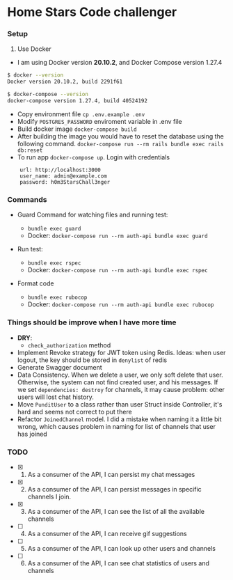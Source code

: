 # Home Stars Code challenger

### Setup

1. Use Docker

- I am using Docker version **20.10.2**, and Docker Compose version 1.27.4

```bash
$ docker --version
Docker version 20.10.2, build 2291f61

$ docker-compose --version
docker-compose version 1.27.4, build 40524192
```

- Copy environment file `cp .env.example .env`
- Modify `POSTGRES_PASSWORD` enviroment variable in .env file
- Build docker image `docker-compose build`
- After building the image you would have to reset the database using the following command. `docker-compose run --rm rails bundle exec rails db:reset`
- To run app `docker-compose up`.
Login with credentials
```
    url: http://localhost:3000
    user_name: admin@example.com
    password: h0m3StarsChall3nger
```

### Commands

- Guard Command for watching files and running test:
    + `bundle exec guard`
    +  Docker: `docker-compose run --rm auth-api bundle exec guard`

- Run test:
    + `bundle exec rspec`
    + Docker: `docker-compose run --rm auth-api bundle exec rspec`

- Format code
    + `bundle exec rubocop`
    + Docker: `docker-compose run --rm auth-api bundle exec rubocop`

### Things should be improve when I have more time

- **DRY**:
    - `check_authorization` method
- Implement Revoke strategy for JWT token using Redis. Ideas: when user logout, the key should be stored in `denylist` of redis
- Generate Swagger document
- Data Consistency. When we delete a user, we only soft delete that user.
Otherwise, the system can not find created user, and his messages.
If we set `dependencies: destroy` for channels, it may cause problem: other users will lost chat history.
- Move `PunditUser` to a class rather than user Struct inside Controller, it's hard and seems not correct to put there
- Refactor `JoinedChannel` model. I did a mistake when naming it a little bit wrong, which causes problem in naming
for list of channels that user has joined

### TODO
- [x] 1. As a consumer of the API, I can persist my chat messages
- [x] 2. As a consumer of the API, I can persist messages in specific channels I join.
- [x] 3. As a consumer of the API, I can see the list of all the available channels
- [ ] 4. As a consumer of the API, I can receive gif suggestions
- [ ] 5. As a consumer of the API, I can look up other users and channels
- [ ] 6. As a consumer of the API, I can see chat statistics of users and channels

